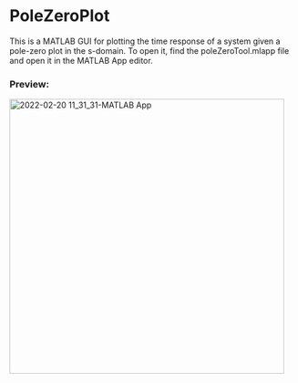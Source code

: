 # PoleZeroPlot

This is a MATLAB GUI for plotting the time response of a system given a pole-zero plot in the s-domain. To open it, find the poleZeroTool.mlapp file and open it in the MATLAB App editor.

### Preview:
<img width="482" alt="2022-02-20 11_31_31-MATLAB App" src="https://user-images.githubusercontent.com/3397038/154853257-c49a33de-77a9-46e6-b90d-d89dbd200a64.png">
